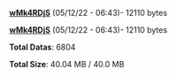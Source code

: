 [**wMk4RDjS**](/data/wMk4RDjS.txt) (05/12/22 - 06:43)- 12110 bytes

[**wMk4RDjS**](/data/wMk4RDjS.txt) (05/12/22 - 06:43)- 12110 bytes

**Total Datas**: 6804

**Total Size**: 40.04 MB / 40.0 MB